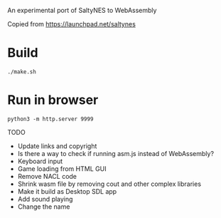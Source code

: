
An experimental port of SaltyNES to WebAssembly

Copied from https://launchpad.net/saltynes

# Build
```
./make.sh
```

# Run in browser
```
python3 -m http.server 9999
```

TODO

* Update links and copyright
* Is there a way to check if running asm.js instead of WebAssembly?
* Keyboard input
* Game loading from HTML GUI
* Remove NACL code
* Shrink wasm file by removing cout and other complex libraries
* Make it build as Desktop SDL app
* Add sound playing
* Change the name
